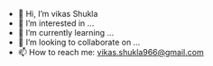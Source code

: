 - 👋 Hi, I’m vikas Shukla
- 👀 I’m interested in ...
- 🌱 I’m currently learning ...
- 💞️ I’m looking to collaborate on ...
- 📫 How to reach me: vikas.shukla966@gmail.com
